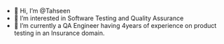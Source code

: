 - 👋 Hi, I’m @Tahseen
- 👀 I’m interested in Software Testing and Quality Assurance
- 🌱 I’m currently a QA Engineer having 4years of experience on product testing in an Insurance domain.


<!---
Tahseen12F/Testing is a ✨ special ✨ repository because its `README.md` (this file) appears on your GitHub profile.
You can click the Preview link to take a look at your changes.
--->
